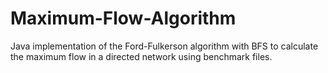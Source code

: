 # Maximum-Flow-Algorithm
Java implementation of the Ford-Fulkerson algorithm with BFS to calculate the maximum flow in a directed network using benchmark files.

